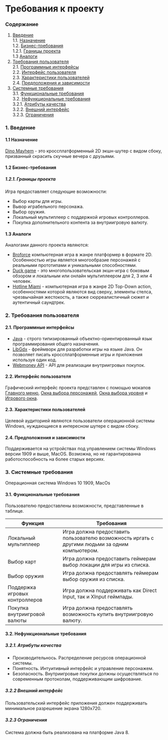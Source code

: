 # Требования к проекту
### Содержание
1. [Введение](#1) <br>
  1.1. [Назначение](#1.1) <br>
  1.2. [Бизнес-требования](#1.2) <br>
      1.2.1. [Границы проекта](#1.2.1) <br>
  1.3 [Аналоги](#1.3) <br>
2. [Требования пользователя](#2) <br>
  2.1. [Программные интерфейсы](#2.1) <br>
  2.2. [Интерфейс пользователя](#2.2) <br>
  2.3. [Характеристики пользователей](#2.3) <br>
  2.4. [Предположения и зависимости](#2.4) <br>
3. [Системные требования](#3.) <br>
  3.1. [Функциональные требования](#3.1) <br>
  3.2. [Нефункциональные требования](#3.2) <br>
     3.2.1. [Атрибуты качества](#3.2.1) <br>
     3.2.2. [Внешний интерфейс](#3.2.2) <br>
     3.2.3. [Ограничения](#3.2.3) <br>

### 1. Введение <a name="1"></a>
#### 1.1 Назначение <a name="1.1"></a> 
[Dino Mayhem](https://github.com/Vorobeyyyyyy/DinoMayhem) - это кроссплатформенный 2D экшн-шутер с видом сбоку, призванный скрасить скучные вечера с друзьями.
#### 1.2 Бизнес-требования <a name="1.2"></a>
##### 1.2.1. Границы проекта <a name="1.2.1"></a>
Игра предоставляет следующие возможности:
* Выбор карты для игры.
* Вывор играбельного персонажа.
* Выбор оружия.
* Локальный мультиплеер с поддержкой игровых контроллеров.
* Покупка дополнительного контента за внутриигровую валюту.
#### 1.3 Аналоги <a name="1.3"></a>
Аналогами данного проекта являются:
* [Broforce](https://store.steampowered.com/app/274190/Broforce/) компьютерная игра в жанре платформер в формате 2D. Особенностью игры является многообразие персонажей с реальными прототипами и уникальными способностями.
* [Duck game](https://store.steampowered.com/app/312530/Duck_Game/) - это многопользовательская экшн-игра с боковым обзором и локальным или онлайн мультиплеером для 2, 3 или 4 человек.
* [Hotline Miami](https://store.steampowered.com/app/219150/Hotline_Miami/) -  компьютерная игра в жанре 2D Top-Down action, особенностями которой являются вид сверху, элементы стелса, чрезвычайная жестокость, а также сюрреалистичный сюжет и аутентичный саундтрек.
### 2. Требования пользователя <a name="2"></a>
#### 2.1. Программные интерфейсы <a name="2.1"></a>
* [Java](https://java.com/) - строго типизированный объектно-ориентированный язык программирования общего назначения.
* [LibGdx](https://libgdx.badlogicgames.com/) - фреймворк для разработки игры на языке Java. Он позволяет писать кроссплатформенные игры и приложения используя один код.
* [Webmoney API](https://www.webmoney.ru/rus/developers/api.shtml) -  API для реализации внутриигровых покупок.
#### 2.2. Интерфейс пользователя <a name="2.2"></a>
Графический интерфейс проекта представлен с помощью мокапов [Главного меню](https://github.com/Vorobeyyyyyy/DinoMayhem/blob/master/documentation/mockups/MainMenu.pdf), [Окна выбора персонажей](https://github.com/Vorobeyyyyyy/DinoMayhem/blob/master/documentation/mockups/HeroSelect.pdf), [Окна выбора уровня](https://github.com/Vorobeyyyyyy/DinoMayhem/blob/master/documentation/mockups/LevelSelect.pdf) и [Игрового окна](https://github.com/Vorobeyyyyyy/DinoMayhem/blob/master/documentation/mockups/Battle.pdf).
#### 2.3. Характеристики пользователей <a name="2.3"></a>
Целевой аудиторией являются пользователи операционной системы Windows, нуждающиеся в интересном шутере с видом сбоку.
#### 2.4. Предположения и зависимости <a name="2.4"></a>
Поддерживается на устройствах под управлением системы Windows версии 1909 и выше, MacOS. Возможна, но не гарантированна работоспособность на более старых версиях.
### 3. Системные требования <a name="3"></a>
Операционная система Windows 10 1909, MacOs
#### 3.1. Функциональные требования <a name="3.1"></a>
Пользователю предоставлены возможности, представленные в таблице.

Функция | Требования
--- | ---
Локальный мультиплеер | Игра должна предоставить пользователю возможность иргать с другими людьми за одним компьютером.
Выбор карт | Игра должна предоставить геймерам выбор локации для игры из списка.
Выбор оружия | Игра должна предоставлять геймерам выбор оружия из списка.
Поддержка игровых контроллеров | Игра должна поддерживать как Direct Input, так и XInput геймпады.
Покупка внутриигровой валюты | Игра должна предоставлять возможность купить внутриигровую валюту.
#### 3.2. Нефункциональные требования <a name="3.2"></a>
  ##### 3.2.1. Атрибуты качества <a name="3.2.1"></a>
* Производительнось. Распределение ресурсов операционной системы.
* Понятность. Интуитивный интерфейс и управление персонажем.
* Безопасность. Внутриигровые покупки должны осуществляться по современным протоколам, поддерживающим шифрование.
##### 3.2.2 Внешний интерфейс <a name="3.2.2"></a>
Пользовательский интерфейс приложения должен поддерживать минимальное разрешение экрана 1280х720.
  ##### 3.2.3 Ограничения <a name="3.2.3"></a>
Система должна быть реализована на платформе Java 8.


